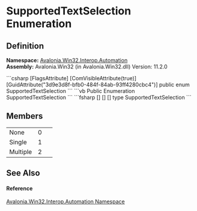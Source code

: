 # SupportedTextSelection Enumeration




## Definition
**Namespace:** <a href="N_Avalonia_Win32_Interop_Automation">Avalonia.Win32.Interop.Automation</a>  
**Assembly:** Avalonia.Win32 (in Avalonia.Win32.dll) Version: 11.2.0

<Tabs groupId="api-code-preview">
<TabItem value="csharp" label="C#">
```csharp
[FlagsAttribute]
[ComVisibleAttribute(true)]
[GuidAttribute("3d9e3d8f-bfb0-484f-84ab-93ff4280cbc4")]
public enum SupportedTextSelection
```
</TabItem>
<TabItem value="vb" label="VB">
```vb
<FlagsAttribute>
<ComVisibleAttribute(true)>
<GuidAttribute("3d9e3d8f-bfb0-484f-84ab-93ff4280cbc4")>
Public Enumeration SupportedTextSelection
```
</TabItem>
<TabItem value="fsharp" label="F#">
```fsharp
[<FlagsAttribute>]
[<ComVisibleAttribute(true)>]
[<GuidAttribute("3d9e3d8f-bfb0-484f-84ab-93ff4280cbc4")>]
type SupportedTextSelection
```
</TabItem>
</Tabs>



## Members
<table>
<tr>
<td>None</td>
<td>0</td>
<td> </td>
</tr>
<tr>
<td>Single</td>
<td>1</td>
<td> </td>
</tr>
<tr>
<td>Multiple</td>
<td>2</td>
<td> </td>
</tr>
</table>

## See Also


#### Reference
<a href="N_Avalonia_Win32_Interop_Automation">Avalonia.Win32.Interop.Automation Namespace</a>  

